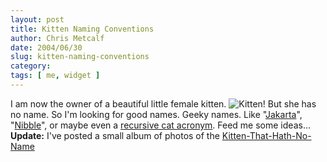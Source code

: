 ```yaml
---
layout: post
title: Kitten Naming Conventions
author: Chris Metcalf
date: 2004/06/30
slug: kitten-naming-conventions
category: 
tags: [ me, widget ]
---
```


I am now the owner of a beautiful little female kitten.
<img src="/uploads/kitten.jpg" alt="Kitten!" />
But she has no name.
So I'm looking for good names. Geeky names. Like "<a href="http://jakarta.apache.org/">Jakarta</a>", "<a href="http://www.anvari.org/fortune/Jargon_File/19569.html">Nibble</a>", or maybe even a <a href="http://www.clueless.com/jargon3.0.0/recursive_acronym.html">recursive cat acronym</a>. Feed me some ideas...
<strong class="alert">Update:</strong> I've posted a small album of photos of the <a href="/gallery/index.php?album=Widget%2FKittenThatHathNoName&sortby=name&order=asc">Kitten-That-Hath-No-Name</a>
